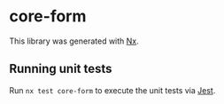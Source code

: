 # core-form

This library was generated with [Nx](https://nx.dev).

## Running unit tests

Run `nx test core-form` to execute the unit tests via [Jest](https://jestjs.io).
